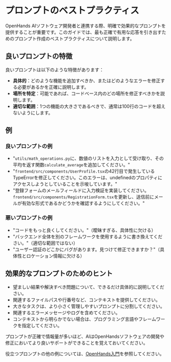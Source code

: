 # プロンプトのベストプラクティス

OpenHands AIソフトウェア開発者と連携する際、明確で効果的なプロンプトを提供することが重要です。このガイドでは、最も正確で有用な応答を引き出すためのプロンプト作成のベストプラクティスについて説明します。

## 良いプロンプトの特徴

良いプロンプトは以下のような特徴があります：

- **具体的**：どのような機能を追加すべきか、またはどのようなエラーを修正する必要があるかを正確に説明します。
- **場所を特定**：可能であれば、コードベース内のどの場所を修正すべきかを説明します。
- **適切な範囲**：1つの機能の大きさであるべきで、通常は100行のコードを超えないようにします。

## 例

### 良いプロンプトの例

- "`utils/math_operations.py`に、数値のリストを入力として受け取り、その平均を返す関数`calculate_average`を追加してください。"
- "`frontend/src/components/UserProfile.tsx`の42行目で発生しているTypeErrorを修正してください。このエラーは、undefinedのプロパティにアクセスしようとしていることを示唆しています。"
- "登録フォームのメールフィールドに入力検証を実装してください。`frontend/src/components/RegistrationForm.tsx`を更新し、送信前にメールが有効な形式であるかどうかを確認するようにしてください。"

### 悪いプロンプトの例

- "コードをもっと良くしてください。"（曖昧すぎる、具体性に欠ける）
- "バックエンド全体を別のフレームワークを使用するように書き換えてください。"（適切な範囲ではない）
- "ユーザー認証のどこかにバグがあります。見つけて修正できますか？"（具体性とロケーション情報に欠ける）

## 効果的なプロンプトのためのヒント

- 望ましい結果や解決すべき問題について、できるだけ具体的に説明してください。
- 関連するファイルパスや行番号など、コンテキストを提供してください。
- 大きなタスクは、より小さく管理しやすいプロンプトに分割してください。
- 関連するエラーメッセージやログを含めてください。
- コンテキストから明らかでない場合は、プログラミング言語やフレームワークを指定してください。

プロンプトが正確で情報量が多いほど、AIはOpenHandsソフトウェアの開発や修正においてより良いサポートができることを覚えておいてください。

役立つプロンプトの他の例については、[OpenHands入門](../getting-started)を参照してください。